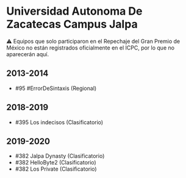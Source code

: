 # Universidad Autonoma De Zacatecas Campus Jalpa

:warning: Equipos que solo participaron en el Repechaje del Gran Premio de México no están registrados oficialmente en el ICPC, por lo que no aparecerán aquí.

## 2013-2014

- #95 #ErrorDeSintaxis (Regional)

## 2018-2019

- #395 Los indecisos (Clasificatorio)

## 2019-2020

- #382 Jalpa Dynasty (Clasificatorio)
- #382 HelloByte2 (Clasificatorio)
- #382 Los Private (Clasificatorio)


